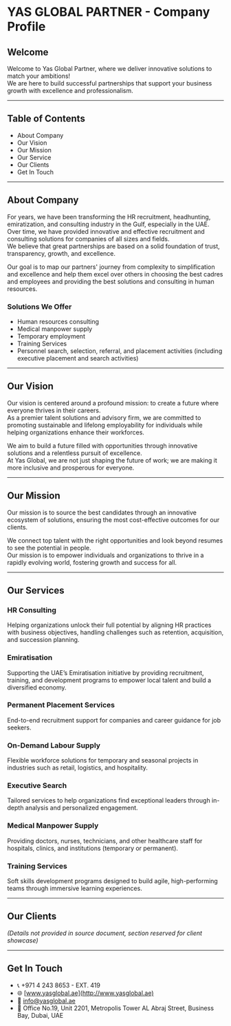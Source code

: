 
# YAS GLOBAL PARTNER - Company Profile

## Welcome
Welcome to Yas Global Partner, where we deliver innovative solutions to match your ambitions!  
We are here to build successful partnerships that support your business growth with excellence and professionalism.

---

## Table of Contents
- About Company  
- Our Vision  
- Our Mission  
- Our Service  
- Our Clients  
- Get In Touch  

---

## About Company
For years, we have been transforming the HR recruitment, headhunting, emiratization, and consulting industry in the Gulf, especially in the UAE.  
Over time, we have provided innovative and effective recruitment and consulting solutions for companies of all sizes and fields.  
We believe that great partnerships are based on a solid foundation of trust, transparency, growth, and excellence.  

Our goal is to map our partners' journey from complexity to simplification and excellence and help them excel over others in choosing the best cadres and employees and providing the best solutions and consulting in human resources.  

### Solutions We Offer
- Human resources consulting  
- Medical manpower supply  
- Temporary employment  
- Training Services  
- Personnel search, selection, referral, and placement activities (including executive placement and search activities)  

---

## Our Vision
Our vision is centered around a profound mission: to create a future where everyone thrives in their careers.  
As a premier talent solutions and advisory firm, we are committed to promoting sustainable and lifelong employability for individuals while helping organizations enhance their workforces.  

We aim to build a future filled with opportunities through innovative solutions and a relentless pursuit of excellence.  
At Yas Global, we are not just shaping the future of work; we are making it more inclusive and prosperous for everyone.

---

## Our Mission
Our mission is to source the best candidates through an innovative ecosystem of solutions, ensuring the most cost-effective outcomes for our clients.  

We connect top talent with the right opportunities and look beyond resumes to see the potential in people.  
Our mission is to empower individuals and organizations to thrive in a rapidly evolving world, fostering growth and success for all.

---

## Our Services

### HR Consulting
Helping organizations unlock their full potential by aligning HR practices with business objectives, handling challenges such as retention, acquisition, and succession planning.  

### Emiratisation
Supporting the UAE’s Emiratisation initiative by providing recruitment, training, and development programs to empower local talent and build a diversified economy.  

### Permanent Placement Services
End-to-end recruitment support for companies and career guidance for job seekers.  

### On-Demand Labour Supply
Flexible workforce solutions for temporary and seasonal projects in industries such as retail, logistics, and hospitality.  

### Executive Search
Tailored services to help organizations find exceptional leaders through in-depth analysis and personalized engagement.  

### Medical Manpower Supply
Providing doctors, nurses, technicians, and other healthcare staff for hospitals, clinics, and institutions (temporary or permanent).  

### Training Services
Soft skills development programs designed to build agile, high-performing teams through immersive learning experiences.  

---

## Our Clients
*(Details not provided in source document, section reserved for client showcase)*

---

## Get In Touch
- 📞 +971 4 243 8653 - EXT. 419  
- 🌐 [www.yasglobal.ae](http://www.yasglobal.ae)  
- 📧 info@yasglobal.ae  
- 🏢 Office No.19, Unit 2201, Metropolis Tower AL Abraj Street, Business Bay, Dubai, UAE  
